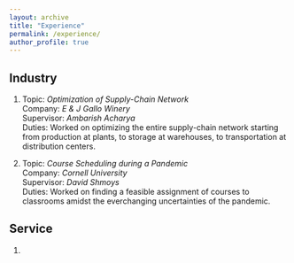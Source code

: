 ```yaml
---
layout: archive
title: "Experience"
permalink: /experience/
author_profile: true
---
```



## Industry

1. Topic: *Optimization of Supply-Chain Network*\
   Company: *E & J Gallo Winery*\
   Supervisor: *Ambarish Acharya*\
   Duties: Worked on optimizing the entire supply-chain network starting from production at plants, to storage at warehouses, to transportation at distribution centers.

2. Topic: *Course Scheduling during a Pandemic*\
   Company: *Cornell University*\
   Supervisor: *David Shmoys*\
   Duties: Worked on finding a feasible assignment of courses to classrooms amidst the everchanging uncertainties of the pandemic.


## Service

1. 
